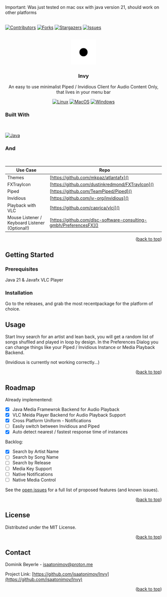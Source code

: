 Important: Was just tested on mac osx with java version 21, should work on other platforms
<br>
<br>

<!-- Improved compatibility of back to top link: See: https://github.com/othneildrew/Best-README-Template/pull/73 -->
<a name="readme-top"></a>

[![Contributors][contributors-shield]][contributors-url]
[![Forks][forks-shield]][forks-url]
[![Stargazers][stars-shield]][stars-url]
[![Issues][issues-shield]][issues-url]

<!-- PROJECT LOGO -->
<br />
<div align="center">
  <a href="https://github.com/isaatonimov/Invy">
    <img src="images/logo.png" alt="Logo" width="80" height="80">
  </a>

<h3 align="center">Invy</h3>

  <p align="center">
    An easy to use minimalist Piped / Invidious Client for Audio Content Only, that lives in your menu bar
  </p>
</div>
<div align="center"> 

[![Linux][Linux]][Linux]
[![MacOS][MacOS]][MacOS]
[![Windows][Windows]][Windows]

</div>


<!-- built-with -->
### Built With
<br>

[![Java][Java]][Java]

### And

<br>

Use Case | Repo                                   |
--- |----------------------------------------| 
Themes | [https://github.com/mkpaz/atlantafx]() | 
FXTrayIcon | [https://github.com/dustinkredmond/FXTrayIcon]() | 
Piped | [https://github.com/TeamPiped/Piped]() | 
Invidious | [https://github.com/iv-org/invidious]() | 
Playback with VLC |  [https://github.com/caprica/vlcj]() | 
Mouse Listener / Keyboard Listener (Optional!) | [https://github.com/dlsc-software-consulting-gmbh/PreferencesFX]() | 


<p align="right">(<a href="#readme-top">back to top</a>)</p>


<!-- GETTING STARTED -->
## Getting Started

### Prerequisites
Java 21 & Javafx
VLC Player

### Installation

Go to the releases, and grab the most recentpackage for the platform of choice.

<!-- USAGE EXAMPLES -->
## Usage

Start Invy search for an artist and lean back, you will get a random list of songs shuflled and played in loop by design.
In the Preferences Dialog you can change things like your Piped / Invidious Instance or Media Playback Backend.

(Invidious is currently not working correctly...)

<p align="right">(<a href="#readme-top">back to top</a>)</p>


<!-- ROADMAP -->
## Roadmap

Already implementend:

- [X] Java Media Framewrok Backend for Audio Playback
- [X] VLC Meida Player Backend for Audio Playback Support
- [X] Cross Platform Uniform - Notifications
- [ ] Easily switch between Invidious and Piped
- [X] Auto detect nearest / fastest response time of instances

Backlog:
- [X] Search by Artist Name
- [ ] Search by Song Name
- [ ] Search by Release
- [ ] Media Key Support
- [ ] Native Notifications
- [ ] Native Media Control

See the [open issues](https://github.com/isaatonimov/Invy/issues) for a full list of proposed features (and known issues).

<p align="right">(<a href="#readme-top">back to top</a>)</p>

<!-- LICENSE -->
## License

Distributed under the MIT License.
<p align="right">(<a href="#readme-top">back to top</a>)</p>

<!-- CONTACT -->
## Contact

Dominik Beyerle - isaatonimov@proton.me

Project Link: [https://github.com/isaatonimov/Invy](https://github.com/isaatonimov/Invy)

<p align="right">(<a href="#readme-top">back to top</a>)</p>


<!-- MARKDOWN LINKS & IMAGES -->
<!-- https://www.markdownguide.org/basic-syntax/#reference-style-links -->
[contributors-shield]: https://img.shields.io/github/contributors/isaatonimov/Invy.svg?style=for-the-badge
[contributors-url]: https://github.com/isaatonimov/Invy/graphs/contributors
[forks-shield]: https://img.shields.io/github/forks/isaatonimov/Invy.svg?style=for-the-badge
[forks-url]: https://github.com/isaatonimov/Invy/network/members
[stars-shield]: https://img.shields.io/github/stars/isaatonimov/Invy.svg?style=for-the-badge
[stars-url]: https://github.com/isaatonimov/Invy/stargazers
[issues-shield]: https://img.shields.io/github/issues/isaatonimov/Invy.svg?style=for-the-badge
[issues-url]: https://github.com/isaatonimov/Invy/issues
[license-shield]: https://img.shields.io/github/license/isaatonimov/Invy.svg?style=for-the-badge
[license-url]: https://github.com/isaatonimov/Invy/blob/master/LICENSE.txt
[linkedin-shield]: https://img.shields.io/badge/-LinkedIn-black.svg?style=for-the-badge&logo=linkedin&colorB=555
[linkedin-url]: https://linkedin.com/in/
[product-screenshot]: images/screenshot.png
[Java]: https://img.shields.io/badge/Java-ED8B00?style=for-the-badge&logo=openjdk&logoColor=white
[IntelliJ]: https://img.shields.io/badge/IntelliJ_IDEA-000000.svg?style=for-the-badge&logo=intellij-idea&logoColor=white
[MacOS]: https://img.shields.io/badge/mac%20os-000000?style=for-the-badge&logo=apple&logoColor=white
[Linux]: https://img.shields.io/badge/Linux-FCC624?style=for-the-badge&logo=linux&logoColor=black
[Windows]: https://img.shields.io/badge/Windows-0078D6?style=for-the-badge&logo=windows&logoColor=white
[Stack]: https://aleen42.github.io/badges/src/stackoverflow.svg
[Github]: https://img.shields.io/badge/GitHub-100000?style=for-the-badge&logo=github&logoColor=white
